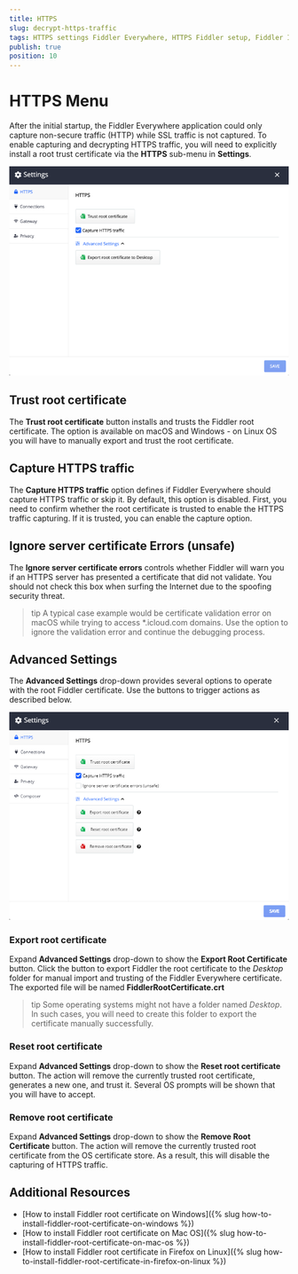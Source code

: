 ```yaml
---
title: HTTPS
slug: decrypt-https-traffic
tags: HTTPS settings Fiddler Everywhere, HTTPS Fiddler setup, Fiddler Ignore server certificate error, decrypt https, https decryption, capturing HTTPS
publish: true
position: 10
---
```


# HTTPS Menu

After the initial startup, the Fiddler Everywhere application could only capture non-secure traffic (HTTP) while SSL traffic is not captured. To enable capturing and decrypting HTTPS traffic, you will need to explicitly install a root trust certificate via the __HTTPS__ sub-menu in __Settings__.

![default https settings](../../images/settings/settings-https.png)

## Trust root certificate

The **Trust root certificate** button installs and trusts the Fiddler root certificate. The option is available on macOS and Windows - on Linux OS you will have to manually export and trust the root certificate.

## Capture HTTPS traffic

The **Capture HTTPS traffic** option defines if Fiddler Everywhere should capture HTTPS traffic or skip it. By default, this option is disabled. First, you need to confirm whether the root certificate is trusted to enable the HTTPS traffic capturing. If it is trusted, you can enable the capture option.

## Ignore server certificate Errors (unsafe)

The **Ignore server certificate errors** controls whether Fiddler will warn you if an HTTPS server has presented a certificate that did not validate. You should not check this box when surfing the Internet due to the spoofing security threat. 

>tip A typical case example would be certificate validation error on macOS while trying to access *.icloud.com domains. Use the option to ignore the validation error and continue the debugging process.

## Advanced Settings

The **Advanced Settings** drop-down provides several options to operate with the root Fiddler certificate. Use the buttons to trigger actions as described below.

![ Advanced Settings](../../images/settings/settings-https-advanced.png)

### Export root certificate

Expand __Advanced Settings__ drop-down to show the __Export Root Certificate__ button. Click the button to export Fiddler the root certificate to the _Desktop_ folder for manual import and trusting of the Fiddler Everywhere certificate. The exported file will be named **FiddlerRootCertificate.crt**

>tip Some operating systems might not have a folder named _Desktop_. In such cases, you will need to create this folder to export the certificate manually successfully.

### Reset root certificate

Expand __Advanced Settings__ drop-down to show the __Reset root certificate__ button. The action will remove the currently trusted root certificate, generates a new one, and trust it. Several OS prompts will be shown that you will have to accept.

### Remove root certificate

Expand __Advanced Settings__ drop-down to show the __Remove Root Certificate__ button. The action will remove the currently trusted root certificate from the OS certificate store. As a result, this will disable the capturing of HTTPS traffic.


## Additional Resources

* [How to install Fiddler root certificate on Windows]({% slug how-to-install-fiddler-root-certificate-on-windows %})
* [How to install Fiddler root certificate on Mac OS]({% slug how-to-install-fiddler-root-certificate-on-mac-os %})
* [How to install Fiddler root certificate in Firefox on Linux]({% slug how-to-install-fiddler-root-certificate-in-firefox-on-linux %})
